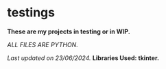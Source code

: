 # testings

**These are my projects in testing or in WIP.**

*ALL FILES ARE PYTHON.*

*Last updated on 23/06/2024.*
**Libraries Used: tkinter.**
